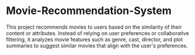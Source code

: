# Movie-Recommendation-System
This project recommends movies to users based on the similarity of their content or attributes. Instead of relying on user preferences or collaborative filtering, it analyzes movie features such as genre, cast, director, and plot summaries to suggest similar movies that align with the user's preferences. 
